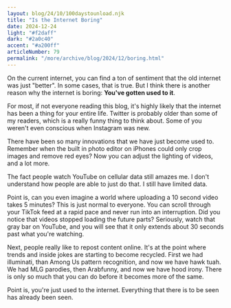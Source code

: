 ```yaml
---
layout: blog/24/10/100daystounload.njk
title: "Is the Internet Boring"
date: 2024-12-24
light: "#f2daff"
dark: "#2a0c40"
accent: "#a200ff"
articleNumber: 79
permalink: "/more/archive/blog/2024/12/boring.html"
---
```

On the current internet, you can find a ton of sentiment that the old internet was just "better". In some cases, that is true. But I think there is another reason why the internet is boring: **You've gotten used to it**.

For most, if not everyone reading this blog, it's highly likely that the internet has been a thing for your entire life. Twitter is probably older than some of my readers, which is a really funny thing to think about. Some of you weren't even conscious when Instagram was new.

There have been so many innovations that we have just become used to. Remember when the built in photo editor on iPhones could only crop images and remove red eyes? Now you can adjust the lighting of videos, and a lot more.

The fact people watch YouTube on cellular data still amazes me. I don't understand how people are able to just do that. I still have limited data.

Point is, can you even imagine a world where uploading a 10 second video takes 5 minutes? This is just normal to everyone. You can scroll through your TikTok feed at a rapid pace and never run into an interruption. Did you notice that videos stopped loading the future parts? Seriously, watch that gray bar on YouTube, and you will see that it only extends about 30 seconds past what you're watching.

Next, people really like to repost content online. It's at the point where trends and inside jokes are starting to become recycled. First we had illuminati, than Among Us pattern recognition, and now we have hawk tuah. We had MLG parodies, then Arabfunny, and now we have hood irony. There is only so much that you can do before it becomes more of the same.

Point is, you're just used to the internet. Everything that there is to be seen has already been seen.